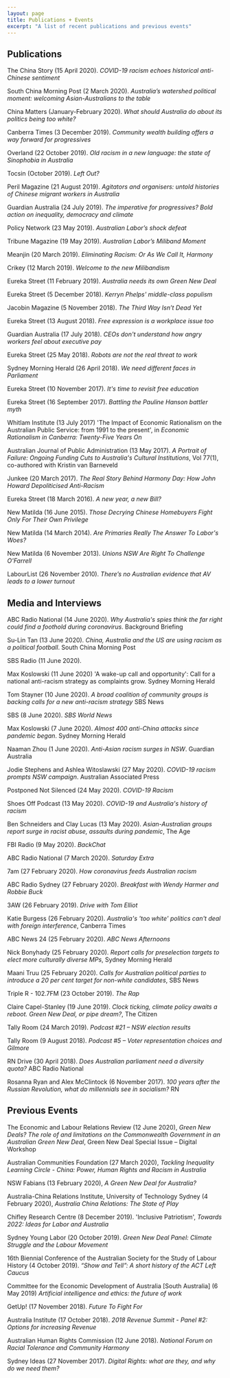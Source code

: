 ```yaml
---
layout: page
title: Publications + Events
excerpt: "A list of recent publications and previous events"
---
```



<h2>Publications</h2>
<p>The China Story (15 April 2020). <i>COVID-19 racism echoes historical anti-Chinese sentiment</i>
<p>South China Morning Post (2 March 2020). <i>Australia’s watershed political moment: welcoming Asian-Australians to the table</i>
<p>China Matters (January-February 2020). <i>What should Australia do about its politics being too white?</i>
<p>Canberra Times (3 December 2019). <i>Community wealth building offers a way forward for progressives</i>
<p>Overland (22 October 2019). <i>Old racism in a new language: the state of Sinophobia in Australia</i>
<p>Tocsin (October 2019). <i>Left Out?</i>
<p>Peril Magazine (21 August 2019). <i>Agitators and organisers: untold histories of Chinese migrant workers in Australia</i>
<p>Guardian Australia (24 July 2019). <i>The imperative for progressives? Bold action on inequality, democracy and climate</i>
<p>Policy Network (23 May 2019). <i>Australian Labor’s shock defeat</i>
<p>Tribune Magazine (19 May 2019). <i>Australian Labor’s Miliband Moment</i>
<p>Meanjin (20 March 2019). <i>Eliminating Racism: Or As We Call It, Harmony</i>
<p>Crikey (12 March 2019). <i>Welcome to the new Milibandism</i>
<p>Eureka Street (11 February 2019). <i>Australia needs its own Green New Deal</i>
<p>Eureka Street (5 December 2018). <i>Kerryn Phelps' middle-class populism</i>
<p>Jacobin Magazine (5 November 2018). <i>The Third Way Isn’t Dead Yet</i>
<p>Eureka Street (13 August 2018). <i>Free expression is a workplace issue too</i>
<p>Guardian Australia (17 July 2018). <i>CEOs don't understand how angry workers feel about executive pay</i>
<p>Eureka Street (25 May 2018). <i>Robots are not the real threat to work</i>
<p>Sydney Morning Herald (26 April 2018). <i>We need different faces in Parliament</i>
<p>Eureka Street (10 November 2017). <i>It's time to revisit free education</i>
<p>Eureka Street (16 September 2017). <i>Battling the Pauline Hanson battler myth</i>
<p>Whitlam Institute (13 July 2017) 'The Impact of Economic Rationalism on the Australian Public Service: from 1991 to the present', in <i>Economic Rationalism in Canberra: Twenty-Five Years On</i>
<p>Australian Journal of Public Administration (13 May 2017). <i>A Portrait of Failure: Ongoing Funding Cuts to Australia's Cultural Institutions</i>, Vol 77(1), co-authored with Kristin van Barneveld
<p>Junkee (20 March 2017). <i>The Real Story Behind Harmony Day: How John Howard Depoliticised Anti-Racism</i>
<p>Eureka Street (18 March 2016). <i>A new year, a new Bill?</i>
<p>New Matilda (16 June 2015). <i>Those Decrying Chinese Homebuyers Fight Only For Their Own Privilege</i>
<p>New Matilda (14 March 2014). <i>Are Primaries Really The Answer To Labor's Woes?</i>
<p>New Matilda (6 November 2013). <i>Unions NSW Are Right To Challenge O'Farrell</i>
<p>LabourList (26 November 2010). <i>There’s no Australian evidence that AV leads to a lower turnout</i>
<p>
<h2>Media and Interviews</h2>
<p>ABC Radio National (14 June 2020). <i>Why Australia's spies think the far right could find a foothold during coronavirus</i>. Background Briefing
<p>Su-Lin Tan (13 June 2020). <i>China, Australia and the US are using racism as a political football</i>. South China Morning Post
<p>SBS Radio (11 June 2020).
<p>Max Koslowski (11 June 2020) 'A wake-up call and opportunity': Call for a national anti-racism strategy as complaints grow</i>. Sydney Morning Herald 
<p>Tom Stayner (10 June 2020). <i>A broad coalition of community groups is backing calls for a new anti-racism strategy</i> SBS News
<p>SBS (8 June 2020). <i>SBS World News</i>
<p>Max Koslowski (7 June 2020). <i>Almost 400 anti-China attacks since pandemic began</i>. Sydney Morning Herald
<p>Naaman Zhou (1 June 2020). <i>Anti-Asian racism surges in NSW</i>. Guardian Australia
<p>Jodie Stephens and Ashlea Witoslawski (27 May 2020). <i>COVID-19 racism prompts NSW campaign</i>. Australian Associated Press
<p>Postponed Not Silenced (24 May 2020). <i>COVID-19 Racism</i>
<p>Shoes Off Podcast (13 May 2020). <i>COVID-19 and Australia's history of racism</i>
<p>Ben Schneiders and Clay Lucas (13 May 2020). <i>Asian-Australian groups report surge in racist abuse, assaults during pandemic</i>, The Age
<p>FBI Radio (9 May 2020). <i>BackChat</i>
<p>ABC Radio National (7 March 2020). <i>Saturday Extra</i>
<p>7am (27 February 2020). <i>How coronavirus feeds Australian racism</i>
<p>ABC Radio Sydney (27 February 2020). <i>Breakfast with Wendy Harmer and Robbie Buck</i>
<p>3AW (26 February 2019). <i>Drive with Tom Elliot</i>
<p>Katie Burgess (26 February 2020). <i>Australia's 'too white' politics can't deal with foreign interference</i>, Canberra Times
<p>ABC News 24 (25 February 2020).  <i>ABC News Afternoons</i>
<p>Nick Bonyhady (25 February 2020). <i>Report calls for preselection targets to elect more culturally diverse MPs</i>, Sydney Morning Herald
<p>Maani Truu (25 February 2020). <i>Calls for Australian political parties to introduce a 20 per cent target for non-white candidates</i>, SBS News
<p>Triple R - 102.7FM (23 October 2019). <i>The Rap</i>
<p>Claire Capel-Stanley (19 June 2019). <i>Clock ticking, climate policy awaits a reboot. Green New Deal, or pipe dream?</i>, The Citizen
<p>Tally Room (24 March 2019). <i>Podcast #21 – NSW election results</i>
<p>Tally Room (9 August 2018). <i>Podcast #5 – Voter representation choices and Gilmore</i>
<p>RN Drive (30 April 2018). <i>Does Australian parliament need a diversity quota?</i> ABC Radio National
<p>Rosanna Ryan and Alex McClintock (6 November 2017). <i>100 years after the Russian Revolution, what do millennials see in socialism?</i> RN
<p>
<h2>Previous Events</h2>
<p>The Economic and Labour Relations Review (12 June 2020), <i>Green New Deals? The role of and limitations on the Commonwealth Government in an Australian Green New Deal</i>, Green New Deal Special Issue – Digital Workshop
<p>Australian Communities Foundation (27 March 2020), <i>Tackling Inequality Learning Circle - China: Power, Human Rights and Racism in Australia</i>
<p>NSW Fabians (13 February 2020), <i>A Green New Deal for Australia?</i>
<p>Australia-China Relations Institute, University of Technology Sydney (4 February 2020), <i>Australia China Relations: The State of Play</i>
<p>Chifley Research Centre (8 December 2019). 'Inclusive Patriotism', <i>Towards 2022: Ideas for Labor and Australia</i>
<p>Sydney Young Labor (20 October 2019). <i>Green New Deal Panel: Climate Struggle and the Labour Movement</i>
<p>16th Biennial Conference of the Australian Society for the Study of Labour History (4 October 2019). <i>“Show and Tell”: A short history of the ACT Left Caucus</i>
<p>Committee for the Economic Development of Australia [South Australia] (6 May 2019) <i>Artificial intelligence and ethics: the future of work</i>
<p>GetUp! (17 November 2018). <i>Future To Fight For</i>
<p>Australia Institute (17 October 2018). <i>2018 Revenue Summit - Panel #2: Options for increasing Revenue</i>
<p>Australian Human Rights Commission (12 June 2018). <i>National Forum on Racial Tolerance and Community Harmony</i>
<p>Sydney Ideas (27 November 2017). <i>Digital Rights: what are they, and why do we need them?</i>
